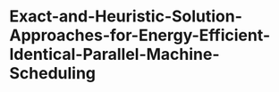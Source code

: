 # Exact-and-Heuristic-Solution-Approaches-for-Energy-Efficient-Identical-Parallel-Machine-Scheduling
